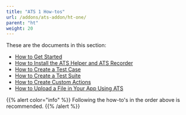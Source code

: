 ```yaml
---
title: "ATS 1 How-tos"
url: /addons/ats-addon/ht-one/
parent: "ht"
weight: 20
---
```


These are the documents in this section:

* [How to Get Started](/addons/ats-addon/ht-one-getting-started/)
* [How to Install the ATS Helper and ATS Recorder](/addons/ats-addon/ht-one-install-ats-helper-recorder/)
* [How to Create a Test Case](/addons/ats-addon/ht-one-create-a-test-case/)
* [How to Create a Test Suite](/addons/ats-addon/ht-one-create-a-test-suite/)
* [How to Create Custom Actions](/addons/ats-addon/ht-one-create-custom-actions/)
* [How to Upload a File in Your App Using ATS](/addons/ats-addon/ht-one-upload-file-using-ats/)

{{% alert color="info" %}}
Following the how-to's in the order above is recommended.
{{% /alert %}}
